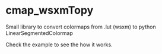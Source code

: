 # cmap_wsxmTopy
Small library to convert colormaps from .lut (wsxm) to python LinearSegmentedColormap

Check the example to see the how it works.

